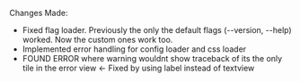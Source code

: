 Changes Made:
- Fixed flag loader. Previously the only the default flags (--version, --help) worked. Now the custom ones work too.
- Implemented error handling for config loader and css loader
- FOUND ERROR where warning wouldnt show traceback of its the only tile in the error view <- Fixed by using label instead of textview
